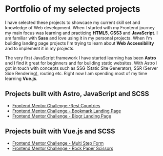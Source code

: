# Portfolio of my selected projects
I have selected these projects to showcase my current skill set and knowledge of Web development. When I started with my Frontend journey my main focus was learning and practicing **HTML5**, **CSS3** and **JavaScript**. I am familiar with **Sass** and love using it in my personal projects. When I'm building landing page projects I'm trying to learn about **Web Accessibility** and to implement it in my projects.

The very first JavaScript framework I have started learning has been **Astro** and I find it great for beginners and for building static websites. With Astro I got in touch with concepts such as SSG (Static Site Generator), SSR (Server Side Rendering), routing etc. Right now I am spending most of my time learning **Vue.js**. 

## Projects built with Astro, JavaScript and SCSS
- [Frontend Mentor Challenge -Rest Countries](https://github.com/amerrika/rest-countries-astro.git)
- [Frontend Mentor Challenge - Bookmark Landing Page](https://github.com/amerrika/bookmark-landing-page)
- [Frontend Mentor Challenge - Blogr Landing Page](https://github.com/amerrika/blogr-landing-page.git)

## Projects built with Vue.js and SCSS
- [Frontend Mentor Challenge - Multi Step Form](https://github.com/amerrika/multi-step-form)
- [Frontend Mentor Challenge - Rock Paper Scissors](https://github.com/amerrika/rock-paper-scissors)

